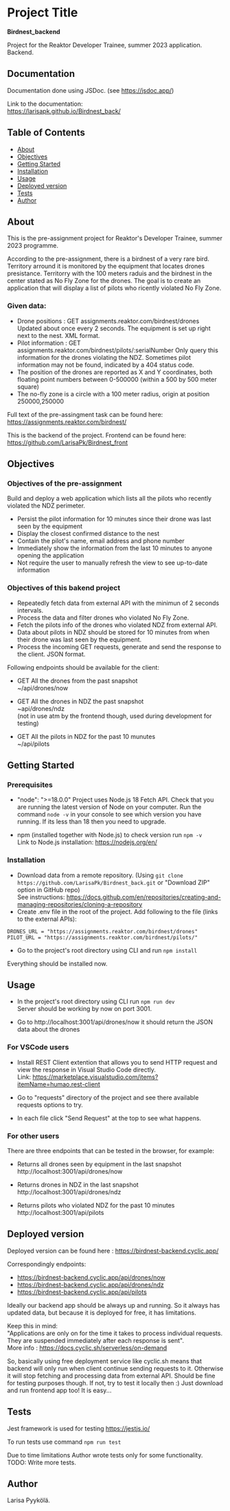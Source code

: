 # Project Title

**Birdnest_backend**

Project for the Reaktor Developer Trainee, summer 2023 application. Backend.

## Documentation

Documentation done using JSDoc. (see https://jsdoc.app/)<br />

Link to the documentation:<br />
https://larisapk.github.io/Birdnest_back/

## Table of Contents

- [About](#about)
- [Objectives](#objectives)
- [Getting Started](#getting_started)
- [Installation](#installing)
- [Usage](#usage)
- [Deployed version](#deployed)
- [Tests](#tests)
- [Author](#author)

## About

This is the pre-assignment project for Reaktor's Developer Trainee, summer 2023 programme.

According to the pre-assignment, there is a birdnest of a very rare bird. Territory arround it is monitored by the equipment that locates drones presistance. Territorry with the 100 meters raduis and the birdnest in the center stated as No Fly Zone for the drones. The goal is to create an application that will display a list of pilots who ricently violated No Fly Zone.

### Given data:

- Drone positions : GET assignments.reaktor.com/birdnest/drones
  Updated about once every 2 seconds. The equipment is set up right next to the nest. XML format.
- Pilot information : GET assignments.reaktor.com/birdnest/pilots/:serialNumber
  Only query this information for the drones violating the NDZ. Sometimes pilot information may not be found, indicated by a 404 status code.
- The position of the drones are reported as X and Y coordinates, both floating point numbers between 0-500000 (within a 500 by 500 meter square)
- The no-fly zone is a circle with a 100 meter radius, origin at position 250000,250000

Full text of the pre-assingment task can be found here: https://assignments.reaktor.com/birdnest/

This is the backend of the project.
Frontend can be found here: https://github.com/LarisaPk/Birdnest_front

## Objectives

### Objectives of the pre-assignment

Build and deploy a web application which lists all the pilots who recently violated the NDZ perimeter.

- Persist the pilot information for 10 minutes since their drone was last seen by the equipment
- Display the closest confirmed distance to the nest
- Contain the pilot's name, email address and phone number
- Immediately show the information from the last 10 minutes to anyone opening the application
- Not require the user to manually refresh the view to see up-to-date information

### Objectives of this bakend project

- Repeatedly fetch data from external API with the minimun of 2 seconds intervals.
- Process the data and filter drones who violated No Fly Zone.
- Fetch the pilots info of the drones who violated NDZ from external API.
- Data about pilots in NDZ should be stored for 10 minutes from when their drone was last seen by the equipment.
- Process the incoming GET requests, generate and send the response to the client. JSON format.

Following endpoints should be available for the client:<br />

- GET All the drones from the past snapshot<br />
  ~/api/drones/now

- GET All the drones in NDZ the past snapshot<br />
  ~api/drones/ndz<br />
  (not in use atm by the frontend though, used during development for testing)

- GET All the pilots in NDZ for the past 10 munutes<br />
  ~/api/pilots

## Getting Started

### Prerequisites

- "node": ">=18.0.0"
  Project uses Node.js 18 Fetch API.
  Check that you are running the latest version of Node on your computer. Run the command `node -v` in your console to see which version you have running. If its less than 18 then you need to upgrade.

- npm (installed together with Node.js) to check version run `npm -v`<br />
  Link to Node.js installation: https://nodejs.org/en/

### Installation

- Download data from a remote repository. (Using `git clone https://github.com/LarisaPk/Birdnest_back.git` or "Download ZIP" option in GitHub repo)<br />
  See instructions: https://docs.github.com/en/repositories/creating-and-managing-repositories/cloning-a-repository<br />
- Create .env file in the root of the project. Add following to the file (links to the external APIs):

```
DRONES_URL = "https://assignments.reaktor.com/birdnest/drones"
PILOT_URL = "https://assignments.reaktor.com/birdnest/pilots/"
```

- Go to the project's root directory using CLI and run `npm install`

Everything should be installed now.

## Usage

- In the project's root directory using CLI run `npm run dev`<br />
  Server should be working by now on port 3001.

- Go to http://localhost:3001/api/drones/now it should return the JSON data about the drones

### For VSCode users

- Install REST Client extention that allows you to send HTTP request and view the response in Visual Studio Code directly.<br />
  Link: https://marketplace.visualstudio.com/items?itemName=humao.rest-client

- Go to "requests" directory of the project and see there available requests options to try.<br />
- In each file click "Send Request" at the top to see what happens.

### For other users

There are three endpoints that can be tested in the browser, for example:

- Returns all drones seen by equipment in the last snapshot<br />
  http://localhost:3001/api/drones/now

- Returns drones in NDZ in the last snapshot<br />
  http://localhost:3001/api/drones/ndz

- Returns pilots who violated NDZ for the past 10 minutes<br />
  http://localhost:3001/api/pilots

## Deployed version

Deployed version can be found here : https://birdnest-backend.cyclic.app/<br />

Correspondingly endpoints:

- https://birdnest-backend.cyclic.app/api/drones/now
- https://birdnest-backend.cyclic.app/api/drones/ndz
- https://birdnest-backend.cyclic.app/api/pilots

Ideally our backend app should be always up and running. So it always has updated data, but because it is deployed for free, it has limitations.

Keep this in mind:<br />
"Applications are only on for the time it takes to process individual requests. They are suspended immediately after each response is sent".<br />
More info : https://docs.cyclic.sh/serverless/on-demand<br />

So, basically using free deployment service like cyclic.sh means that backend will only run when client continue sending requests to it. Otherwise it will stop fetching and processing data from external API. Should be fine for testing purposes though. If not, try to test it locally then :) Just download and run frontend app too! It is easy...

## Tests

Jest framework is used for testing https://jestjs.io/

To run tests use command `npm run test`<br />

Due to time limitations Author wrote tests only for some functionality.<br />
TODO: Write more tests.

## Author

Larisa Pyykölä.
